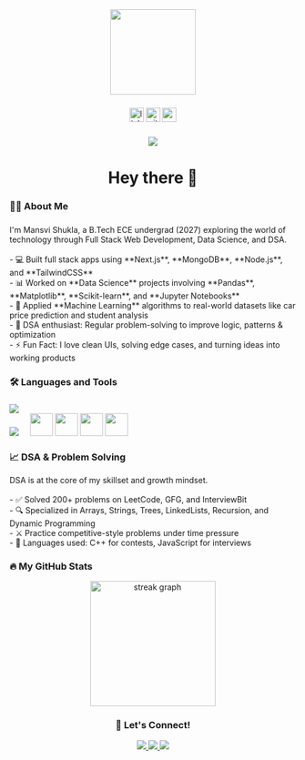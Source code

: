 <div align="center">
  <img height="150" src="https://media.giphy.com/media/M9gbBd9nbDrOTu1Mqx/giphy.gif" />
</div>

###

<div align="center">
  <img src="https://img.shields.io/static/v1?message=LinkedIn&logo=linkedin&label=&color=0077B5&logoColor=white&labelColor=&style=for-the-badge" height="25" alt="linkedin logo" />
  <img src="https://img.shields.io/static/v1?message=Github&logo=github&label=&color=000000&logoColor=white&labelColor=&style=for-the-badge" height="25" alt="github logo" />
  <img src="https://img.shields.io/static/v1?message=Gmail&logo=gmail&label=&color=D14836&logoColor=white&labelColor=&style=for-the-badge" height="25" alt="gmail logo" />
</div>

###

<div align="center">
  <img src="https://visitor-badge.laobi.icu/badge?page_id=mansvi11.mansvi11&" />
</div>

###

<h1 align="center">Hey there 👋</h1>

###

<h3 align="left">👩‍💻 About Me</h3>

###

<p align="left">
I'm Mansvi Shukla, a B.Tech ECE undergrad (2027) exploring the world of technology through Full Stack Web Development, Data Science, and DSA.<br><br>
- 💻 Built full stack apps using **Next.js**, **MongoDB**, **Node.js**, and **TailwindCSS**<br>
- 📊 Worked on **Data Science** projects involving **Pandas**, **Matplotlib**, **Scikit-learn**, and **Jupyter Notebooks**<br>
- 🤖 Applied **Machine Learning** algorithms to real-world datasets like car price prediction and student analysis<br>
- 🧠 DSA enthusiast: Regular problem-solving to improve logic, patterns & optimization<br>
- ⚡ Fun Fact: I love clean UIs, solving edge cases, and turning ideas into working products
</p>

###

<h3 align="left">🛠 Languages and Tools</h3>

###

<div align="left">
  <img src="https://skillicons.dev/icons?i=nextjs,react,ts,js,tailwind,html,css,redux,nodejs,express,mongodb,mysql,git,github,vscode,firebase" />
</div>

<div align="left">
  <img src="https://skillicons.dev/icons?i=cpp,python,java,postman,jupyter" />
  <img width="12" />
  <img src="https://cdn.jsdelivr.net/gh/devicons/devicon/icons/numpy/numpy-original.svg" height="40" />
  <img src="https://cdn.jsdelivr.net/gh/devicons/devicon/icons/pandas/pandas-original.svg" height="40" />
  <img src="https://cdn.jsdelivr.net/gh/devicons/devicon/icons/matplotlib/matplotlib-original.svg" height="40" />
  <img src="https://cdn.jsdelivr.net/gh/devicons/devicon/icons/scikit-learn/scikit-learn-original.svg" height="40" />
</div>

###

<h3 align="left">📈 DSA & Problem Solving</h3>

<p align="left">
DSA is at the core of my skillset and growth mindset.<br><br>
- ✅ Solved 200+ problems on LeetCode, GFG, and InterviewBit<br>
- 🔍 Specialized in Arrays, Strings, Trees, LinkedLists, Recursion, and Dynamic Programming<br>
- ⚔️ Practice competitive-style problems under time pressure<br>
- 🧩 Languages used: C++ for contests, JavaScript for interviews
</p>

###

<h3 align="left">🔥 My GitHub Stats</h3>

<div align="center">
  <img src="https://streak-stats.demolab.com?user=mansvi11&locale=en&mode=daily&theme=dark&hide_border=false&border_radius=5&order=3" height="220" alt="streak graph" />
</div>

###

<h3 align="center">🚀 Let's Connect!</h3>

<div align="center">
  <a href="https://www.linkedin.com/in/mansvi-shukla/" target="_blank">
    <img src="https://img.shields.io/badge/LinkedIn-Mansvi%20Shukla-0077B5?style=for-the-badge&logo=linkedin&logoColor=white" />
  </a>
  <a href="https://github.com/mansvi11" target="_blank">
    <img src="https://img.shields.io/badge/GitHub-mansvi11-181717?style=for-the-badge&logo=github&logoColor=white" />
  </a>
  <a href="mailto:mansvishukla2006@gmail.com" target="_blank">
    <img src="https://img.shields.io/badge/Email-mansvishukla2006@gmail.com-D14836?style=for-the-badge&logo=gmail&logoColor=white" />
  </a>
</div>
